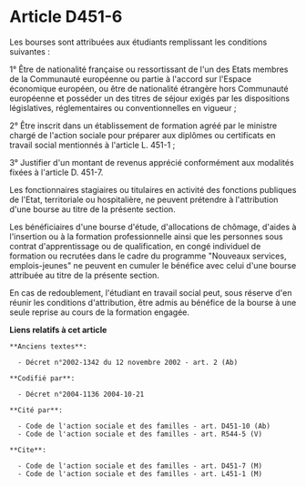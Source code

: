 # Article D451-6

Les bourses sont attribuées aux étudiants remplissant les conditions suivantes :

1° Être de nationalité française ou ressortissant de l'un des Etats membres de la Communauté européenne ou partie à l'accord
sur l'Espace économique européen, ou être de nationalité étrangère hors Communauté européenne et posséder un des titres de
séjour exigés par les dispositions législatives, réglementaires ou conventionnelles en vigueur ;

2° Être inscrit dans un établissement de formation agréé par le ministre chargé de l'action sociale pour préparer aux
diplômes ou certificats en travail social mentionnés à l'article L. 451-1 ;

3° Justifier d'un montant de revenus apprécié conformément aux modalités fixées à l'article D. 451-7.

Les fonctionnaires stagiaires ou titulaires en activité des fonctions publiques de l'Etat, territoriale ou hospitalière, ne
peuvent prétendre à l'attribution d'une bourse au titre de la présente section.

Les bénéficiaires d'une bourse d'étude, d'allocations de chômage, d'aides à l'insertion ou à la formation professionnelle
ainsi que les personnes sous contrat d'apprentissage ou de qualification, en congé individuel de formation ou recrutées dans
le cadre du programme "Nouveaux services, emplois-jeunes" ne peuvent en cumuler le bénéfice avec celui d'une bourse attribuée
au titre de la présente section.

En cas de redoublement, l'étudiant en travail social peut, sous réserve d'en réunir les conditions d'attribution, être admis
au bénéfice de la bourse à une seule reprise au cours de la formation engagée.

**Liens relatifs à cet article**

	**Anciens textes**:

	  - Décret n°2002-1342 du 12 novembre 2002 - art. 2 (Ab)

	**Codifié par**:

	  - Décret n°2004-1136 2004-10-21

	**Cité par**:

	  - Code de l'action sociale et des familles - art. D451-10 (Ab)
	  - Code de l'action sociale et des familles - art. R544-5 (V)

	**Cite**:

	  - Code de l'action sociale et des familles - art. D451-7 (M)
	  - Code de l'action sociale et des familles - art. L451-1 (M)

